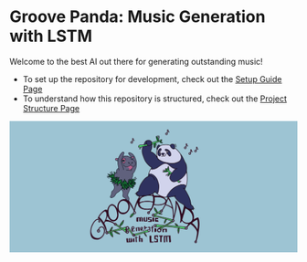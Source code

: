 # Groove Panda: Music Generation with LSTM
Welcome to the best AI out there for generating outstanding music!
- To set up the repository for development, check out the [Setup Guide Page](./docs/setup-guide.md)
- To understand how this repository is structured, check out the [Project Structure Page](./docs/project-structure.md)

![Groove Panda Logo](./docs/media/Groovepanda.jpg)
